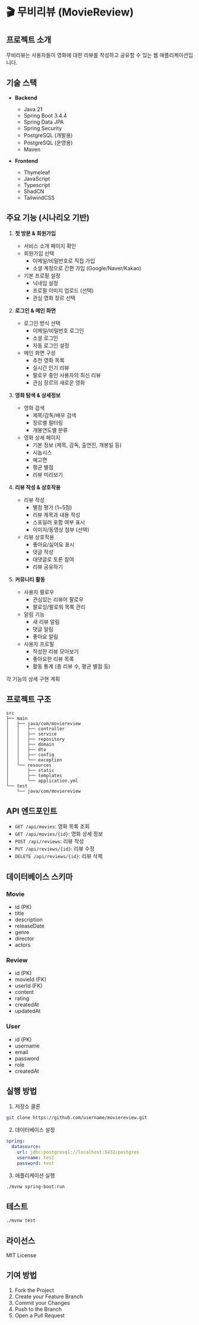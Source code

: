 # 🎬 무비리뷰 (MovieReview)

## 프로젝트 소개
무비리뷰는 사용자들이 영화에 대한 리뷰를 작성하고 공유할 수 있는 웹 애플리케이션입니다.

## 기술 스택
- **Backend**
  - Java 21
  - Spring Boot 3.4.4
  - Spring Data JPA
  - Spring Security
  - PostgreSQL (개발용)
  - PostgreSQL (운영용)
  - Maven

- **Frontend**
  - Thymeleaf
  - JavaScript
  - Typescript
  - ShadCN
  - TailwindCSS

## 주요 기능 (시나리오 기반)

1. **첫 방문 & 회원가입**
   - 서비스 소개 페이지 확인
   - 회원가입 선택
     - 이메일/비밀번호로 직접 가입
     - 소셜 계정으로 간편 가입 (Google/Naver/Kakao)
   - 기본 프로필 설정
     - 닉네임 설정
     - 프로필 이미지 업로드 (선택)
     - 관심 영화 장르 선택

2. **로그인 & 메인 화면**
   - 로그인 방식 선택
     - 이메일/비밀번호 로그인
     - 소셜 로그인
     - 자동 로그인 설정
   - 메인 화면 구성
     - 추천 영화 목록
     - 실시간 인기 리뷰
     - 팔로우 중인 사용자의 최신 리뷰
     - 관심 장르의 새로운 영화

3. **영화 탐색 & 상세정보**
   - 영화 검색
     - 제목/감독/배우 검색
     - 장르별 필터링
     - 개봉연도별 분류
   - 영화 상세 페이지
     - 기본 정보 (제목, 감독, 출연진, 개봉일 등)
     - 시놉시스
     - 예고편
     - 평균 별점
     - 리뷰 미리보기

4. **리뷰 작성 & 상호작용**
   - 리뷰 작성
     - 별점 평가 (1~5점)
     - 리뷰 제목과 내용 작성
     - 스포일러 포함 여부 표시
     - 이미지/동영상 첨부 (선택)
   - 리뷰 상호작용
     - 좋아요/싫어요 표시
     - 댓글 작성
     - 대댓글로 토론 참여
     - 리뷰 공유하기

5. **커뮤니티 활동**
   - 사용자 팔로우
     - 관심있는 리뷰어 팔로우
     - 팔로잉/팔로워 목록 관리
   - 알림 기능
     - 새 리뷰 알림
     - 댓글 알림
     - 좋아요 알림
   - 사용자 프로필
     - 작성한 리뷰 모아보기
     - 좋아요한 리뷰 목록
     - 활동 통계 (총 리뷰 수, 평균 별점 등)

각 기능의 상세 구현 계획

## 프로젝트 구조
```
src
├── main
│   ├── java/com/moviereview
│   │   ├── controller
│   │   ├── service
│   │   ├── repository
│   │   ├── domain
│   │   ├── dto
│   │   ├── config
│   │   └── exception
│   └── resources
│       ├── static
│       ├── templates
│       └── application.yml
└── test
    └── java/com/moviereview
```

## API 엔드포인트
- `GET /api/movies`: 영화 목록 조회
- `GET /api/movies/{id}`: 영화 상세 정보
- `POST /api/reviews`: 리뷰 작성
- `PUT /api/reviews/{id}`: 리뷰 수정
- `DELETE /api/reviews/{id}`: 리뷰 삭제

## 데이터베이스 스키마
### Movie
- id (PK)
- title
- description
- releaseDate
- genre
- director
- actors

### Review
- id (PK)
- movieId (FK)
- userId (FK)
- content
- rating
- createdAt
- updatedAt

### User
- id (PK)
- username
- email
- password
- role
- createdAt

## 실행 방법
1. 저장소 클론
```bash
git clone https://github.com/username/moviereview.git
```

2. 데이터베이스 설정
```yaml
spring:
  datasource:
    url: jdbc:postgresql://localhost:5432/postgres
    username: test
    password: test
```

3. 애플리케이션 실행
```bash
./mvnw spring-boot:run
```

## 테스트
```bash
./mvnw test
```

## 라이선스
MIT License

## 기여 방법
1. Fork the Project
2. Create your Feature Branch
3. Commit your Changes
4. Push to the Branch
5. Open a Pull Request
